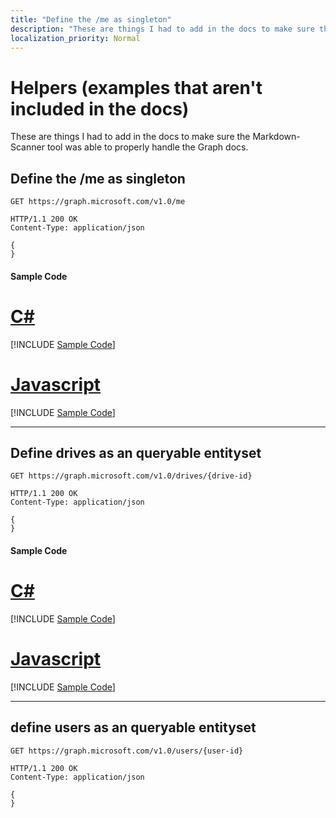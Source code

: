```yaml
---
title: "Define the /me as singleton"
description: "These are things I had to add in the docs to make sure the Markdown-Scanner"
localization_priority: Normal
---
```


# Helpers (examples that aren't included in the docs)

These are things I had to add in the docs to make sure the Markdown-Scanner
tool was able to properly handle the Graph docs.


## Define the /me as singleton

<!-- {"blockType": "request", "name": "get_current_user" } -->
```http
GET https://graph.microsoft.com/v1.0/me
```

<!-- {"blockType": "response", "@odata.type": "microsoft.graph.user", truncated: true } -->
```http
HTTP/1.1 200 OK
Content-Type: application/json

{
}
```
#### Sample Code
# [C#](#tab/CS)
[!INCLUDE [Sample Code]( ../includes/get_current_user-C#-snippets.md)]

# [Javascript](#tab/Javascript)
[!INCLUDE [Sample Code]( ../includes/get_current_user-Javascript-snippets.md)]

---



## Define drives as an queryable entityset
<!-- {"blockType": "request", "name": "get_drive_from_id" } -->
```http
GET https://graph.microsoft.com/v1.0/drives/{drive-id}
```

<!-- {"blockType": "response", "@odata.type": "microsoft.graph.drive", truncated: true } -->
```http
HTTP/1.1 200 OK
Content-Type: application/json

{
}
```
#### Sample Code
# [C#](#tab/CS)
[!INCLUDE [Sample Code]( ../includes/get_drive_from_id-C#-snippets.md)]

# [Javascript](#tab/Javascript)
[!INCLUDE [Sample Code]( ../includes/get_drive_from_id-Javascript-snippets.md)]

---



## define users as an queryable entityset

<!-- {"blockType": "request", "name": "get_users" } -->
```http
GET https://graph.microsoft.com/v1.0/users/{user-id}
```

<!-- {"blockType": "response", "@odata.type": "microsoft.graph.user", truncated: true } -->
```http
HTTP/1.1 200 OK
Content-Type: application/json

{
}
```
